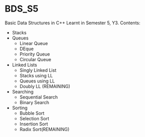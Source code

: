 # BDS_S5
Basic Data Structures in C++
Learnt in Semester 5, Y3.
Contents:
  - Stacks
  - Queues
      - Linear Queue
      - DEque
      - Priority Queue
      - Circular Queue
  - Linked Lists
      - Singly Linked List
      - Stacks using LL
      - Queues using LL
      - Doubly LL (REMAINING)
  - Searching
      - Sequential Search
      - Binary Search
  - Sorting
      - Bubble Sort
      - Selection Sort
      - Insertion Sort
      - Radix Sort(REMAINING)
